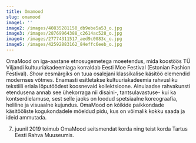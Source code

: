 ```yaml
---
title: Omamood
slug: omamood
image1: ''
image2: /images/40835281150_db9ebe5a53_o.jpg
image3: /images/28769964388_c2614ac528_o.jpg
image4: /images/27774311517_aed9c0083c_o.jpg
image5: /images/42592883162_84effc6eeb_o.jpg
---
```

OmaMood on iga-aastane etnosugemetega moeetendus, mida koostöös TÜ Viljandi kultuuriakadeemiaga korraldab Eesti Moe Festival (Estonian Fashion Festival). _Show_ eesmärgiks on tuua osalejani klassikalise käsitöö elemendid modernses võtmes. Enamasti esitletakse kultuuriakadeemia rahvusliku tekstiili eriala lõputöödest koosnevaid kollektsioone. Ainulaadse rahvakunsti etendusena annab see ühekorraga nii disaini-, tantsulavastuse- kui ka kontserdielamuse, sest selle jaoks on loodud spetsiaalne koreograafia, heliline ja visuaalne kujundus. OmaMood on kõikide paikkondade käsitööliste kogukondadele mõeldud pidu, kus on võimalik kokku saada ja ideid ammutada.

7. juunil 2019 toimub OmaMood seitsmendat korda ning teist korda Tartus Eesti Rahva Muuseumis.
